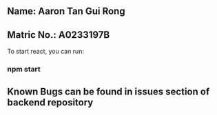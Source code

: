 ## Name: Aaron Tan Gui Rong
## Matric No.: A0233197B

To start react, you can run:

### npm start

## Known Bugs can be found in issues section of backend repository

